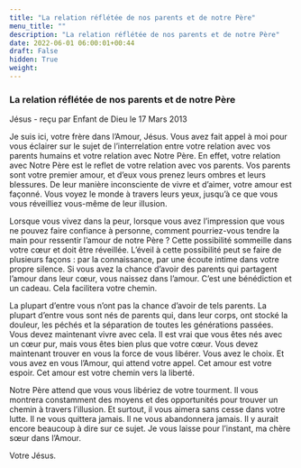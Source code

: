 ```yaml
---
title: "La relation réflétée de nos parents et de notre Père"
menu_title: ""
description: "La relation réflétée de nos parents et de notre Père"
date: 2022-06-01 06:00:01+00:44
draft: False
hidden: True
weight:
---
```

### La relation réflétée de nos parents et de notre Père

Jésus - reçu par Enfant de Dieu le 17 Mars 2013

Je suis ici, votre frère dans l’Amour, Jésus. Vous avez fait appel à moi pour vous éclairer sur le sujet de l’interrelation entre votre relation avec vos parents humains et votre relation avec Notre Père.
En effet, votre relation avec Notre Père est le reflet de votre relation avec vos parents. Vos parents sont votre premier amour, et d’eux vous prenez leurs ombres et leurs blessures. De leur manière inconsciente de vivre et d’aimer, votre amour est façonné. Vous voyez le monde à travers leurs yeux, jusqu’à ce que vous vous réveilliez vous-même de leur illusion.

Lorsque vous vivez dans la peur, lorsque vous avez l’impression que vous ne pouvez faire confiance à personne, comment pourriez-vous tendre la main pour ressentir l’amour de notre Père ? Cette possibilité sommeille dans votre cœur et doit être réveillée. L’éveil à cette possibilité peut se faire de plusieurs façons : par la connaissance, par une écoute intime dans votre propre silence. Si vous avez la chance d’avoir des parents qui partagent l’amour dans leur cœur, vous naissez dans l’amour. C’est une bénédiction et un cadeau. Cela facilitera votre chemin.

La plupart d’entre vous n’ont pas la chance d’avoir de tels parents. La plupart d’entre vous sont nés de parents qui, dans leur corps, ont stocké la douleur, les péchés et la séparation de toutes les générations passées. Vous devez maintenant vivre avec cela. Il est vrai que vous êtes nés avec un cœur pur, mais vous êtes bien plus que votre cœur. Vous devez maintenant trouver en vous la force de vous libérer. Vous avez le choix. Et vous avez en vous l’Amour, qui attend votre appel. Cet amour est votre espoir. Cet amour est votre chemin vers la liberté.

Notre Père attend que vous vous libériez de votre tourment. Il vous montrera constamment des moyens et des opportunités pour trouver un chemin à travers l’illusion. Et surtout, il vous aimera sans cesse dans votre lutte. Il ne vous quittera jamais. Il ne vous abandonnera jamais. Il y aurait encore beaucoup à dire sur ce sujet. Je vous laisse pour l’instant, ma chère sœur dans l’Amour.

Votre Jésus.


